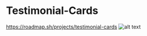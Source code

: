 # Testimonial-Cards
https://roadmap.sh/projects/testimonial-cards
![alt text](https://assets.roadmap.sh/guest/resume-template-zyl70.png)
